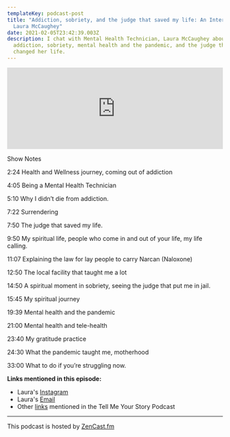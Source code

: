 ```yaml
---
templateKey: podcast-post
title: "Addiction, sobriety, and the judge that saved my life: An Interview with
  Laura McCaughey"
date: 2021-02-05T23:42:39.003Z
description: I chat with Mental Health Technician, Laura McCaughey about
  addiction, sobriety, mental health and the pandemic, and the judge that
  changed her life.
---
```

<iframe src='https://share.zencast.fm/embed/episode/c5249ff0-a8ae-4852-b850-ecab272a71b5' width='100%' height='190' frameborder='0' scrolling='no' seamless='true' style='width: 100vw; max-width:100%; height:190px;'></iframe>

Show Notes


2:24 	Health and Wellness journey, coming out of addiction


4:05 	Being a Mental Health Technician


5:10 	Why I didn’t die from addiction.


7:22 	 Surrendering


7:50 	 The judge that saved my life.


9:50 	 My spiritual life, people who come in and out of your life, my life calling.


11:07	Explaining the law for lay people to carry Narcan (Naloxone)


12:50 The local facility that taught me a lot


14:50	A spiritual moment in sobriety, seeing the judge that put me in jail.


15:45	My spiritual journey


19:39	Mental health and the pandemic


21:00	Mental health and tele-health


23:40 My gratitude practice


24:30	What the pandemic taught me, motherhood


33:00	What to do if you’re struggling now.

**Links mentioned in this episode:**

* Laura's [Instagram](https://www.instagram.com/auto.dictate/)
* Laura's [Email](l.a.mccaughey@gmail.com)
* Other [links](https://lswellnessqc.com/podcast/equipment-and-tools) mentioned in the Tell Me Your Story Podcast

- - -

This podcast is hosted by [ZenCast.fm](https://wwww.zencast.fm)